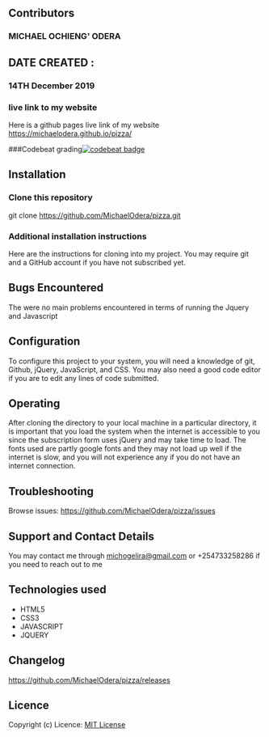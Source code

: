 ## Contributors
### MICHAEL OCHIENG' ODERA

## DATE CREATED :
### 14TH December 2019

### live link to my website
Here is a github pages live link of my website https://michaelodera.github.io/pizza/

###Codebeat grading[![codebeat badge](https://codebeat.co/badges/a129a85f-6a51-4817-9661-2747b5e5d078)](https://codebeat.co/projects/github-com-michaelodera-pizza-master)


## Installation
### Clone this repository

git clone https://github.com/MichaelOdera/pizza.git


### Additional installation instructions
Here are the instructions for cloning into my project. You may require git and a GitHub account if you have not subscribed yet.

## Bugs Encountered
The were no main problems encountered in terms of running the Jquery and Javascript

## Configuration
To configure this project to your system, you will need a knowledge of git, Github, jQuery, JavaScript, and CSS. You may also need a good code editor if you are to edit any lines of code submitted.
## Operating
After cloning the directory to your local machine in a particular directory, it is important that you load the system when the internet is accessible to you since the subscription form uses jQuery and may take time to load. The fonts used are partly google fonts and they may not load up well if the internet is slow, and you will not experience any if you do not have an internet connection.
## Troubleshooting
Browse issues: https://github.com/MichaelOdera/pizza/issues

## Support and Contact Details
You may contact me through michogelira@gmail.com or +254733258286 if you need to reach out to me

## Technologies used
* HTML5
* CSS3
* JAVASCRIPT
* JQUERY

## Changelog
https://github.com/MichaelOdera/pizza/releases
## Licence
Copyright (c)
Licence: [MIT License](LICENSE)
